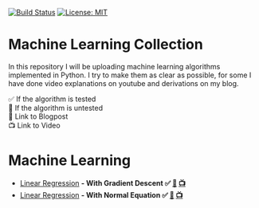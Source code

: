 [![Build Status](https://travis-ci.com/AladdinPerzon/Machine-Learning-Collection.svg?branch=master)](https://travis-ci.com/AladdinPerzon/Machine-Learning-Collection) [![License: MIT](https://img.shields.io/badge/License-MIT-yellow.svg)](https://opensource.org/licenses/MIT)


# Machine Learning Collection
In this repository I will be uploading machine learning algorithms implemented in Python. I try to make them as clear as possible, for some I have done video explanations on youtube and derivations on my blog.

:white_check_mark: If the algorithm is tested  \
:small_red_triangle: If the algorithm is untested  \
:scroll: Link to Blogpost  \
:tv: Link to Video

# Machine Learning
* [Linear Regression](https://github.com/AladdinPerzon/Machine-Learning-Collection/blob/master/ML/LinearRegression/linear_regression_gradient_descent.py) **- With Gradient Descent :white_check_mark: [:scroll:](https://aladdinperzon.github.io/2020/03/25/Linear-Regression/) [:tv:](www.youtube.com)**
* [Linear Regression](https://github.com/AladdinPerzon/Machine-Learning-Collection/blob/master/ML/LinearRegression/linear_regression_normal_equation.py) **- With Normal Equation :white_check_mark: [:scroll:](https://aladdinperzon.github.io/2020/03/25/Linear-Regression/) [:tv:](www.youtube.com)**
